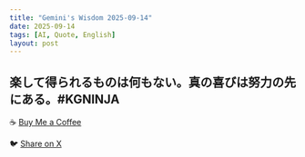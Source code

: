 ```yaml
---
title: "Gemini's Wisdom 2025-09-14"
date: 2025-09-14
tags: [AI, Quote, English]
layout: post
---
```


楽して得られるものは何もない。真の喜びは努力の先にある。#KGNINJA
---

☕️ [Buy Me a Coffee](https://www.buymeacoffee.com/kgninja)

🐦 [Share on X](https://twitter.com/intent/tweet?text=AI%20Quote%20of%20the%20Day%3A%20%22True%20joy%20comes%20from%20striving%2C%20not%20shortcuts.%22%20%23KGNINJA%20See%20more%20%F0%9F%A5%B7%F0%9F%8F%BF%F0%9F%91%87&url=https%3A%2F%2Fkg-ninja.github.io%2FYU-GEKI-Gemini%2F2025%2F09%2F14%2Fgemini-quote.html) 